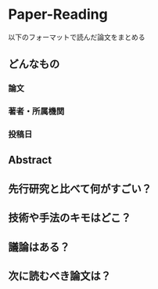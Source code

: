 # Paper-Reading
以下のフォーマットで読んだ論文をまとめる

## どんなもの

### 論文



### 著者・所属機関



### 投稿日



## Abstract


## 先行研究と比べて何がすごい？

## 技術や手法のキモはどこ？




## 議論はある？

## 次に読むべき論文は？
